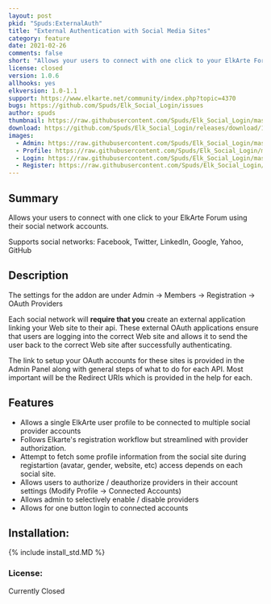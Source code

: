 ```yaml
---
layout: post
pkid: "Spuds:ExternalAuth"
title: "External Authentication with Social Media Sites"
category: feature
date: 2021-02-26
comments: false
short: "Allows your users to connect with one click to your ElkArte Forum using their social network accounts."
license: closed
version: 1.0.6
allhooks: yes
elkversion: 1.0-1.1
support: https://www.elkarte.net/community/index.php?topic=4370
bugs: https://github.com/Spuds/Elk_Social_Login/issues
author: spuds
thumbnail: https://raw.githubusercontent.com/Spuds/Elk_Social_Login/master/sample_images/sample3.png
download: https://github.com/Spuds/Elk_Social_Login/releases/download/1.06/elk_external_auth_106.zip
images:
  - Admin: https://raw.githubusercontent.com/Spuds/Elk_Social_Login/master/sample_images/sample1.png
  - Profile: https://raw.githubusercontent.com/Spuds/Elk_Social_Login/master/sample_images/sample2.png
  - Login: https://raw.githubusercontent.com/Spuds/Elk_Social_Login/master/sample_images/sample3.png
  - Register: https://raw.githubusercontent.com/Spuds/Elk_Social_Login/master/sample_images/sample4.png
---
```


## Summary
Allows your users to connect with one click to your ElkArte Forum using their social network accounts.

Supports social networks: Facebook, Twitter, LinkedIn, Google, Yahoo, GitHub

## Description
The settings for the addon are under Admin -> Members -> Registration -> OAuth Providers

Each social network will **require that you** create an external application linking your Web site to their api. These external OAuth applications ensure that users are logging into the correct Web site and allows it to send the user back to the correct Web site after successfully authenticating.

The link to setup your OAuth accounts for these sites is provided in the Admin Panel along with general steps of what to do for each API.  Most important will be the Redirect URIs which is provided in the help for each.

## Features

* Allows a single ElkArte user profile to be connected to multiple social provider accounts
* Follows Elkarte's registration workflow but streamlined with provider authorization.
* Attempt to fetch some profile information from the social site during registartion (avatar, gender, website, etc) access depends on each social site.
* Allows users to authorize / deauthorize providers in their account settings (Modify Profile -> Connected Accounts)
* Allows admin to selectively enable / disable providers
* Allows for one button login to connected accounts

## Installation:
{% include install_std.MD %}

### License:
Currently Closed
